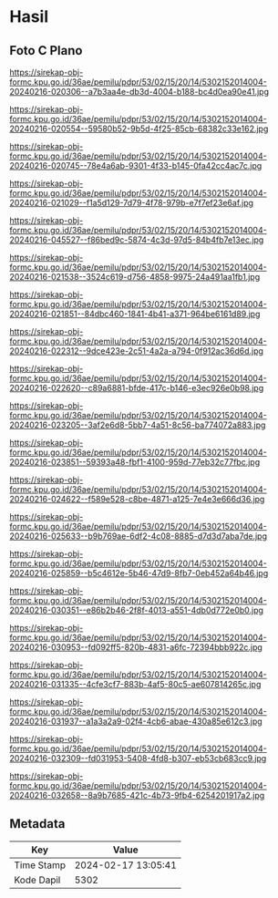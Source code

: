 # Hasil

## Foto C Plano

https://sirekap-obj-formc.kpu.go.id/36ae/pemilu/pdpr/53/02/15/20/14/5302152014004-20240216-020306--a7b3aa4e-db3d-4004-b188-bc4d0ea90e41.jpg

https://sirekap-obj-formc.kpu.go.id/36ae/pemilu/pdpr/53/02/15/20/14/5302152014004-20240216-020554--59580b52-9b5d-4f25-85cb-68382c33e162.jpg

https://sirekap-obj-formc.kpu.go.id/36ae/pemilu/pdpr/53/02/15/20/14/5302152014004-20240216-020745--78e4a6ab-9301-4f33-b145-0fa42cc4ac7c.jpg

https://sirekap-obj-formc.kpu.go.id/36ae/pemilu/pdpr/53/02/15/20/14/5302152014004-20240216-021029--f1a5d129-7d79-4f78-979b-e7f7ef23e6af.jpg

https://sirekap-obj-formc.kpu.go.id/36ae/pemilu/pdpr/53/02/15/20/14/5302152014004-20240216-045527--f86bed9c-5874-4c3d-97d5-84b4fb7e13ec.jpg

https://sirekap-obj-formc.kpu.go.id/36ae/pemilu/pdpr/53/02/15/20/14/5302152014004-20240216-021538--3524c619-d756-4858-9975-24a491aa1fb1.jpg

https://sirekap-obj-formc.kpu.go.id/36ae/pemilu/pdpr/53/02/15/20/14/5302152014004-20240216-021851--84dbc460-1841-4b41-a371-964be6161d89.jpg

https://sirekap-obj-formc.kpu.go.id/36ae/pemilu/pdpr/53/02/15/20/14/5302152014004-20240216-022312--9dce423e-2c51-4a2a-a794-0f912ac36d6d.jpg

https://sirekap-obj-formc.kpu.go.id/36ae/pemilu/pdpr/53/02/15/20/14/5302152014004-20240216-022620--c89a6881-bfde-417c-b146-e3ec926e0b98.jpg

https://sirekap-obj-formc.kpu.go.id/36ae/pemilu/pdpr/53/02/15/20/14/5302152014004-20240216-023205--3af2e6d8-5bb7-4a51-8c56-ba774072a883.jpg

https://sirekap-obj-formc.kpu.go.id/36ae/pemilu/pdpr/53/02/15/20/14/5302152014004-20240216-023851--59393a48-fbf1-4100-959d-77eb32c77fbc.jpg

https://sirekap-obj-formc.kpu.go.id/36ae/pemilu/pdpr/53/02/15/20/14/5302152014004-20240216-024622--f589e528-c8be-4871-a125-7e4e3e666d36.jpg

https://sirekap-obj-formc.kpu.go.id/36ae/pemilu/pdpr/53/02/15/20/14/5302152014004-20240216-025633--b9b769ae-6df2-4c08-8885-d7d3d7aba7de.jpg

https://sirekap-obj-formc.kpu.go.id/36ae/pemilu/pdpr/53/02/15/20/14/5302152014004-20240216-025859--b5c4612e-5b46-47d9-8fb7-0eb452a64b46.jpg

https://sirekap-obj-formc.kpu.go.id/36ae/pemilu/pdpr/53/02/15/20/14/5302152014004-20240216-030351--e86b2b46-2f8f-4013-a551-4db0d772e0b0.jpg

https://sirekap-obj-formc.kpu.go.id/36ae/pemilu/pdpr/53/02/15/20/14/5302152014004-20240216-030953--fd092ff5-820b-4831-a6fc-72394bbb922c.jpg

https://sirekap-obj-formc.kpu.go.id/36ae/pemilu/pdpr/53/02/15/20/14/5302152014004-20240216-031335--4cfe3cf7-883b-4af5-80c5-ae607814265c.jpg

https://sirekap-obj-formc.kpu.go.id/36ae/pemilu/pdpr/53/02/15/20/14/5302152014004-20240216-031937--a1a3a2a9-02f4-4cb6-abae-430a85e612c3.jpg

https://sirekap-obj-formc.kpu.go.id/36ae/pemilu/pdpr/53/02/15/20/14/5302152014004-20240216-032309--fd031953-5408-4fd8-b307-eb53cb683cc9.jpg

https://sirekap-obj-formc.kpu.go.id/36ae/pemilu/pdpr/53/02/15/20/14/5302152014004-20240216-032658--8a9b7685-421c-4b73-9fb4-6254201917a2.jpg


## Metadata

| Key        | Value               |
| ---------- | ------------------- |
| Time Stamp | 2024-02-17 13:05:41 |
| Kode Dapil | 5302                |



